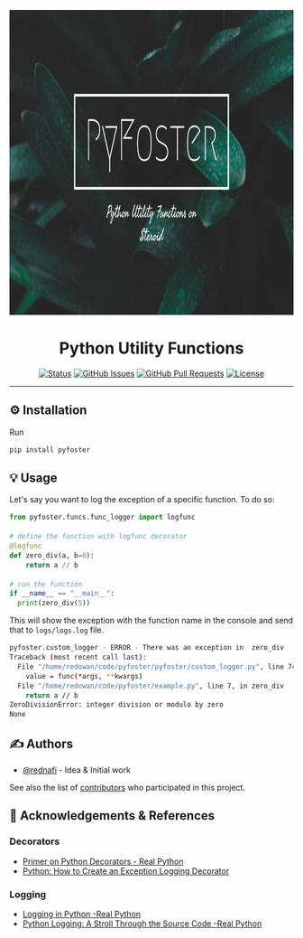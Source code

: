 <p align="center">
  <a href="" rel="noopener">
 <img width=960px height=540px src="img/logo.png" alt="Project logo"></a>
</p>

<h1 align="center">Python Utility Functions</h1>

<div align="center">

  [![Status](https://img.shields.io/badge/status-active-success.svg)]()
  [![GitHub Issues](https://img.shields.io/github/issues/kylelobo/The-Documentation-Compendium.svg)](https://github.com/rednafi/meta-utils/issues)
  [![GitHub Pull Requests](https://img.shields.io/github/issues-pr/kylelobo/The-Documentation-Compendium.svg)](https://github.com/rednafi/meta-utils/pulls)
  [![License](https://img.shields.io/badge/license-MIT-blue.svg)](/LICENSE)

</div>

---
## ⚙️ Installation

Run
```bash
pip install pyfoster
```
## 💡 Usage
Let's say you want to log the exception of a specific function. To do so:
```python
from pyfoster.funcs.func_logger import logfunc

# define the function with logfunc decorator
@logfunc
def zero_div(a, b=0):
    return a // b

# run the function
if __name__ == "__main__":
  print(zero_div(5))
```

This will show the exception with the function name in the console and send that to `logs/logs.log` file.

```bash
pyfoster.custom_logger - ERROR - There was an exception in  zero_div
Traceback (most recent call last):
  File "/home/redowan/code/pyfoster/pyfoster/custom_logger.py", line 74, in wrapper
    value = func(*args, **kwargs)
  File "/home/redowan/code/pyfoster/example.py", line 7, in zero_div
    return a // b
ZeroDivisionError: integer division or modulo by zero
None
```


## ✍️ Authors <a name = "authors"></a>
- [@rednafi](https://github.com/rednafi) - Idea & Initial work

See also the list of [contributors](https://github.com/kylelobo/rednafi/contributors) who participated in this project.

## 🎉 Acknowledgements & References <a name = "acknowledgement"></a>

### Decorators
  * [Primer on Python Decorators - Real Python](https://realpython.com/primer-on-python-decorators/)
  * [Python: How to Create an Exception Logging Decorator](http://www.blog.pythonlibrary.org/2016/06/09/python-how-to-create-an-exception-logging-decorator/)

### Logging
  * [Logging in Python -Real Python](https://realpython.com/python-logging/)
  * [Python Logging: A Stroll Through the Source Code -Real Python](https://realpython.com/python-logging-source-code/)
